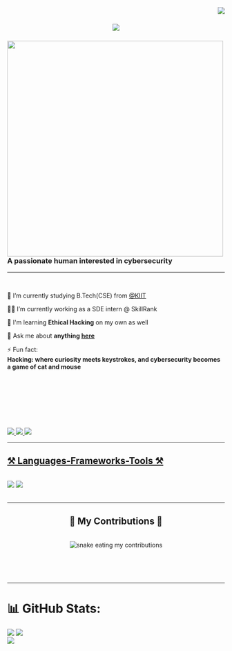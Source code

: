 <!--- 
- 👋 Hi, I’m @MohitPaudel05
- 👀 I’m interested in Data Science and Data Analysis
- 🌱 I’m currently learning Btech in ed IT at Radiant College, Rupandehi, Nepal
--->

<!---
MohitPaudel05/MohitPaudel05 is a ✨ special ✨ repository because its `README.md` (this file) appears on your GitHub profile.
You can click the Preview link to take a look at your changes.
--->

<img align="right" src="https://visitor-badge.laobi.icu/badge?page_id=MohitPaudel05.MohitPaudel05" />

<h1 align="center">
    <img src="https://readme-typing-svg.herokuapp.com/?font=Righteous&size=35&left=true&vleft=true&width=500&height=70&duration=4000&lines=Hi+There!+👋;+I'm+Swayam+Yadav!;" />
</h1>

<div align="left">

<!--img src='https://images.leadconnectorhq.com/image/f_webp/q_80/r_1200/u_https://assets.cdn.filesafe.space/8QWt8LMJw3QRISimOwnd/media/65677badfe02906172523997.png' align='left' height = 300 width = 300 -->
<img src="https://raw.githubusercontent.com/MohitPaudel05/MohitPaudel05/main/_d7fc07f6-9359-40cb-abea-c7bdd540829b.webp" align="left" height="500" width="500">

<h3 align="left">A passionate human interested in cybersecurity</h3>
<hr/>
<br/>

<div align="left">
 
🔭 I’m currently studying B.Tech(CSE) from <a href="https://kiit.ac.in/">@KIIT </a>
 
👨‍💻 I’m currently working as a SDE intern @ SkillRank 
  
🌱 I'm learning **Ethical Hacking** on my own as well

💬 Ask me about **anything [here](https://github.com/MohitPaudel05/MohitPaudel05/issues)**

⚡ Fun fact:<br/>
**Hacking: where curiosity meets keystrokes, and cybersecurity becomes a game of cat and mouse**

 </div>
<br/><br/><br/><br/><br/><br/><br/>
<div align="left"> 
  <a href="mailto:yadav69.swayam@gmail.com">
    <img src="https://img.shields.io/badge/Gmail-333333?style=for-the-badge&logo=gmail&logoColor=red" />
  </a>
  <a href="https://linkedin.com/in/swayam-yadav-990900229">
    <img src="https://img.shields.io/badge/LinkedIn-0077B5?style=for-the-badge&logo=linkedin&logoColor=white" />
  </a>
  <a href="https://MohitPaudel05.github.io">
     <img src="https://img.shields.io/badge/Portfolio-FF5722?style=for-the-badge&logo=todoist&logoColor=white" /> <!-- sqlite, safari, google-chrome are other good icon options -->
  </a>
</div>


<hr/>
<h2 align="left"><u>⚒️ Languages-Frameworks-Tools ⚒️</u></h2>
<br/>
<div align="left">
    <img src="https://skillicons.dev/icons?i=python,vscode,mysql,mongodb,react,flask,aws,ts" />
    <img src="https://skillicons.dev/icons?i=c,cpp,pr,kali,linux,html,github,git" /><br>
</div>

<br/>
<hr/>

<div align="center">
  <h2>🐍 My Contributions 🐍</h2>
  <br>
    <img alt="snake eating my contributions" src="https://raw.githubusercontent.com/MohitPaudel05/MohitPaudel05/output/github-contribution-grid-snake-dark.svg?palette=github-dark">
    
  <br/><br/><br/>
</div>

<hr/>

# 📊 GitHub Stats:
![](https://github-readme-stats.vercel.app/api?username=swayamyadav05&theme=dark&hide_border=true&include_all_commits=true&count_private=true)
![](https://github-readme-stats.vercel.app/api/top-langs/?username=swayamyadav05&layout=compact&theme=dark&hide_border=true&size_weight=0.5&count_weight=0.5&exclude_repo=github-readme-stats)<br/>
![](https://github-readme-streak-stats.herokuapp.com/?user=swayamyadav05&theme=dark&hide_border=true)<br/>

<!-- Work Summary -->
<!-- <b>Work Summary</b><br> -->

<!-- <img src="https://github-readme-stats.vercel.app/api/top-langs/?username=swayamyadav05&layout=compact&count_private=true&theme=dark"> -->



<!-- My Stats -->

<!-- <b>My Statistics</b><br> -->

<!-- <p>&nbsp;<img align="left" src="https://github-readme-stats.vercel.app/api?username=swayamyadav05&show_icons=true&locale=en&theme=dark" alt="swayamyadav05" /></p> -->
<!-- <p><img width="500px" src="https://github-readme-streak-stats.herokuapp.com/?user=swayamyadav05&theme=dark" alt="swayamyadav05" style="max-width: 100%;"/> -->
</p>
<!-- <img alt="Trophy" align="left" height="250px" src="https://github-profile-trophy.vercel.app/?username=swayamyadav05&theme=dracula"/> -->

<!-- <a href="https://quine.sh/profile/swayamyadav05"><img src="https://stats.quine.sh/swayamyadav05/github?simple=true" alt="swayamyadav05's GitHub stats" width="840px"></a> -->

<br/><br/>
<!--div align="left">
<a href='https://ko-fi.com/V7V4RAK9C' target='_blank'><img height='64' style='border:0px;height:64px;' src='https://storage.ko-fi.com/cdn/kofi1.png?v=3' border='0' alt='Buy Me a Coffee at ko-fi.com' /></a>
</div-->


<!-- div align="left">
<details>
<summary><b> Some Statistics Fun </b></summary>
   </br>
   </br>
<div align="left">
<img src='https://github-readme-stats.vercel.app/api?username=swayamyadav05&show_icons=true&theme=tokyonight&count_private=true&line_height=40'  align="left" />
<img src='https://github-readme-stats.vercel.app/api/top-langs/?username=swayamyadav05&theme=tokyonight&hide_langs_below=4' />
</br></br>
<img src="https://activity-graph.herokuapp.com/graph?username=swayamyadav05&theme=react-dark&bg_color=20232a&hide_border=true" width="100%">
   </br>
   </br>
</div>
</details>
</div>
<!-- end statics fun section -->

<!--details> 
 <summary>🤖 <b>My programming stats</b>: </summary>
<br>
</details -->
